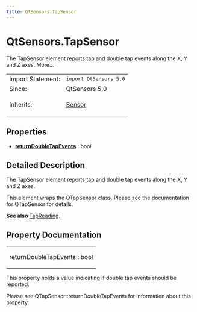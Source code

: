 ```yaml
---
Title: QtSensors.TapSensor
---
```


# QtSensors.TapSensor

<span class="subtitle"></span>
<!-- $$$TapSensor-brief -->
<p>The TapSensor element reports tap and double tap events along the X, Y and Z axes. More...</p>
<!-- @@@TapSensor -->
<table class="alignedsummary">
<tr><td class="memItemLeft rightAlign topAlign"> Import Statement:</td><td class="memItemRight bottomAlign"> </b><tt>import QtSensors 5.0</tt></td></tr><tr><td class="memItemLeft rightAlign topAlign"> Since:</td><td class="memItemRight bottomAlign">  QtSensors 5.0</td></tr><tr><td class="memItemLeft rightAlign topAlign"> Inherits:</td><td class="memItemRight bottomAlign"> <p><a href="QtSensors.Sensor.md">Sensor</a></p>
</td></tr></table><ul>
</ul>
<h2>Properties</h2>
<ul>
<li class="fn"><b><b><a href="#returnDoubleTapEvents-prop">returnDoubleTapEvents</a></b></b> : bool</li>
</ul>
<!-- $$$TapSensor-description -->
<h2>Detailed Description</h2>
<p>The TapSensor element reports tap and double tap events along the X, Y and Z axes.</p>
<p>This element wraps the QTapSensor class. Please see the documentation for QTapSensor for details.</p>
<p><b>See also </b><a href="QtSensors.TapReading.md">TapReading</a>.</p>
<!-- @@@TapSensor -->
<h2>Property Documentation</h2>
<!-- $$$returnDoubleTapEvents -->
<table class="qmlname"><tr valign="top"><td class="tblQmlPropNode"><p><span class="name">returnDoubleTapEvents</span> : <span class="type">bool</span></p></td></tr></table><p>This property holds a value indicating if double tap events should be reported.</p>
<p>Please see QTapSensor::returnDoubleTapEvents for information about this property.</p>
<!-- @@@returnDoubleTapEvents -->
<br/>
